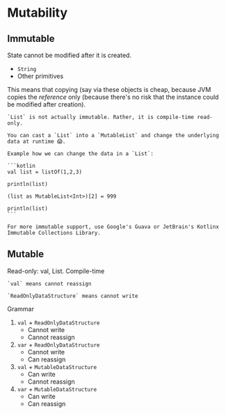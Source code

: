 # Mutability

## Immutable

State cannot be modified after it is created. 

* `String`
* Other primitives

This means that copying (say via  these objects is cheap, because JVM copies the _reference_ only (because there's no risk that the instance could be modified after creation).

~~~admonish warning
`List` is not actually immutable. Rather, it is compile-time read-only.

You can cast a `List` into a `MutableList` and change the underlying data at runtime 😱.

Example how we can change the data in a `List`:

```kotlin
val list = listOf(1,2,3)

println(list)

(list as MutableList<Int>)[2] = 999

println(list)
```

For more immutable support, use Google's Guava or JetBrain's Kotlinx Immutable Collections Library.
~~~

## Mutable

Read-only: val, List. Compile-time

```admonish note
`val` means cannot reassign
```

```admonish note
`ReadOnlyDataStructure` means cannot write
```

Grammar

1. `val` + `ReadOnlyDataStructure`
    - Cannot write
    - Cannot reassign
2. `var` + `ReadOnlyDataStructure`
    - Cannot write
    - Can reassign
3. `val` + `MutableDataStructure`
    - Can write
    - Cannot reassign
4. `var` + `MutableDataStructure`
    - Can write
    - Can reassign
